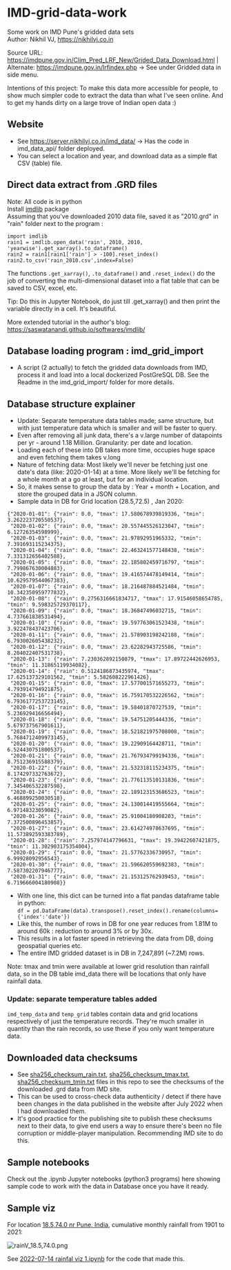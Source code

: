 # IMD-grid-data-work
Some work on IMD Pune's gridded data sets  
Author: Nikhil VJ, https://nikhilvj.co.in  

Source URL: https://imdpune.gov.in/Clim_Pred_LRF_New/Grided_Data_Download.html | Alternate: https://imdpune.gov.in/lrfindex.php -> See under Gridded data in side menu.  

Intentions of this project: To make this data more accessible for people, to show much simpler code to extract the data than what I've seen online. And to get my hands dirty on a large trove of Indian open data :)


## Website
- See https://server.nikhilvj.co.in/imd_data/ -> Has the code in imd_data_api/ folder deployed.
- You can select a location and year, and download data as a simple flat CSV (table) file.


## Direct data extract from .GRD files
Note: All code is in python  
Install [imdlib](https://pypi.org/project/imdlib/) package  
Assuming that you've downloaded 2010 data file, saved it as "2010.grd" in "rain" folder next to the program :  
```
import imdlib
rain1 = imdlib.open_data('rain', 2010, 2010, 'yearwise').get_xarray().to_dataframe()
rain2 = rain1[rain1['rain'] > -100].reset_index()
rain2.to_csv('rain_2010.csv',index=False)
```

The functions `.get_xarray()`, `.to_dataframe()` and `.reset_index()` do the job of converting the multi-dimensional dataset into a flat table that can be saved to CSV, excel, etc.

Tip: Do this in Jupyter Notebook, do just till .get_xarray() and then print the variable directly in a cell. It's beautiful.

More extended tutorial in the author's blog: https://saswatanandi.github.io/softwares/imdlib/

## Database loading program : imd_grid_import
- A script (2 actually) to fetch the gridded data downloads from IMD, process it and load into a local dockerized PostGreSQL DB. See the Readme in the imd_grid_import/ folder for more details.

## Database structure explainer
- Update: Separate temperature data tables made; same structure, but with just temperature data which is smaller and will be faster to query. 
- Even after removing all junk data, there's a v.large number of datapoints per yr - around 1.18 Million. Granularity: per date and location.
- Loading each of these into DB takes more time, occupies huge space and even fetching them takes v.long
- Nature of fetching data: Most likely we'll never be fetching just one date's data (like: 2020-01-14) at a time. More likely we'll be fetching for a whole month at a go at least, but for an individual location.
- So, it makes sense to group the data by : Year + month + Location, and store the grouped data in a JSON column.
- Sample data in DB for Grid location (28.5,72.5) , Jan 2020:
```
{"2020-01-01": {"rain": 0.0, "tmax": 17.580678939819336, "tmin": 3.262223720550537},
 "2020-01-02": {"rain": 0.0, "tmax": 20.557445526123047, "tmin": 6.12726354598999},
 "2020-01-03": {"rain": 0.0, "tmax": 21.97892951965332, "tmin": 7.391693115234375},
 "2020-01-04": {"rain": 0.0, "tmax": 22.463241577148438, "tmin": 7.331312656402588},
 "2020-01-05": {"rain": 0.0, "tmax": 22.185802459716797, "tmin": 7.799867630004883},
 "2020-01-06": {"rain": 0.0, "tmax": 19.416574478149414, "tmin": 10.629579544067383},
 "2020-01-07": {"rain": 0.0, "tmax": 18.216487884521484, "tmin": 10.342350959777832},
 "2020-01-08": {"rain": 0.2756316661834717, "tmax": 17.91546058654785, "tmin": 9.598325729370117},
 "2020-01-09": {"rain": 0.0, "tmax": 18.36847496032715, "tmin": 4.737661838531494},
 "2020-01-10": {"rain": 0.0, "tmax": 19.597763061523438, "tmin": 3.922478437423706},
 "2020-01-11": {"rain": 0.0, "tmax": 21.578903198242188, "tmin": 6.793002605438232},
 "2020-01-12": {"rain": 0.0, "tmax": 23.62282943725586, "tmin": 8.204022407531738},
 "2020-01-13": {"rain": 7.230362892150879, "tmax": 17.89722442626953, "tmin": 11.31865119934082},
 "2020-01-14": {"rain": 0.5124186873435974, "tmax": 17.625137329101562, "tmin": 5.582608222961426},
 "2020-01-15": {"rain": 0.0, "tmax": 17.577001571655273, "tmin": 4.793914794921875},
 "2020-01-16": {"rain": 0.0, "tmax": 16.759170532226562, "tmin": 6.7936177253723145},
 "2020-01-17": {"rain": 0.0, "tmax": 19.58401870727539, "tmin": 5.236929416656494},
 "2020-01-18": {"rain": 0.0, "tmax": 19.54751205444336, "tmin": 5.679737567901611},
 "2020-01-19": {"rain": 0.0, "tmax": 18.521821975708008, "tmin": 5.7684712409973145},
 "2020-01-20": {"rain": 0.0, "tmax": 19.22909164428711, "tmin": 6.524430751800537},
 "2020-01-21": {"rain": 0.0, "tmax": 21.767934799194336, "tmin": 8.751236915588379},
 "2020-01-22": {"rain": 0.0, "tmax": 21.532318115234375, "tmin": 8.174297332763672},
 "2020-01-23": {"rain": 0.0, "tmax": 21.776113510131836, "tmin": 7.345406532287598},
 "2020-01-24": {"rain": 0.0, "tmax": 22.189123153686523, "tmin": 6.468899250030518},
 "2020-01-25": {"rain": 0.0, "tmax": 24.130014419555664, "tmin": 6.97148323059082},
 "2020-01-26": {"rain": 0.0, "tmax": 25.91004180908203, "tmin": 7.372500896453857},
 "2020-01-27": {"rain": 0.0, "tmax": 23.614274978637695, "tmin": 11.573892593383789},
 "2020-01-28": {"rain": 7.257974147796631, "tmax": 19.39422607421875, "tmin": 11.302903175354004},
 "2020-01-29": {"rain": 0.0, "tmax": 21.57762336730957, "tmin": 6.99928092956543},
 "2020-01-30": {"rain": 0.0, "tmax": 21.596620559692383, "tmin": 7.587302207946777},
 "2020-01-31": {"rain": 0.0, "tmax": 21.153125762939453, "tmin": 6.719666004180908}}
 ```
 - With one line, this dict can be turned into a flat pandas dataframe table in python:  
 `df = pd.DataFrame(data).transpose().reset_index().rename(columns={'index':'date'})`
- Like this, the number of rows in DB for one year reduces from 1.81M to around 60k : reduction to around 3% or by 30x.
- This results in a lot faster speed in retrieving the data from DB, doing geospatial queries etc.
- The entire IMD gridded dataset is in DB in 7,247,891 (~7.2M) rows.

Note: tmax and tmin were available at lower grid resolution than rainfall data, so in the DB table imd_data there will be locations that only have rainfall data.

### Update: separate temperature tables added
`imd_temp_data` and `temp_grid` tables contain data and grid locations respectively of just the temperature records. They're much smaller in quantity than the rain records, so use these if you only want temperature data.

## Downloaded data checksums
- See [sha256_checksum_rain.txt](sha256_checksum_rain.txt), [sha256_checksum_tmax.txt](sha256_checksum_tmax.txt), [sha256_checksum_tmin.txt](sha256_checksum_tmin.txt) files in this repo to see the checksums of the downloaded .grd data from IMD site. 
- This can be used to cross-check data authenticity / detect if there have been changes in the data published in the website after July 2022 when I had downloaded them.
- It's good practice for the publishing site to publish these checksums next to their data, to give end users a way to ensure there's been no file corruption or middle-player manipulation. Recommending IMD site to do this.

## Sample notebooks
Check out the .ipynb Jupyter notebooks (python3 programs) here showing sample code to work with the data in Database once you have it ready.

## Sample viz
For location [18.5,74.0 nr Pune, India](https://www.openstreetmap.org/#map=11/18.5/74/0), cumulative monthly rainfall from 1901 to 2021:

![rainV_18.5,74.0.png](rainV_18.5,74.0.png)

See [2022-07-14 rainfal viz 1.ipynb](https://github.com/answerquest/IMD-grid-data-work/blob/main/2022-07-14%20rainfal%20viz%201.ipynb) for the code that made this.
